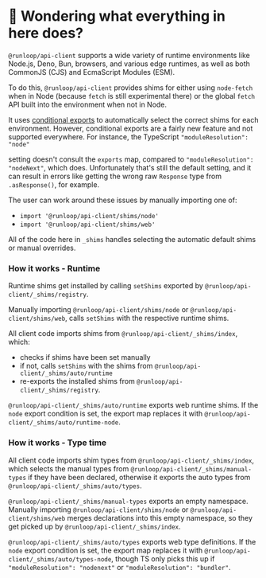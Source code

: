 # 👋 Wondering what everything in here does?

`@runloop/api-client` supports a wide variety of runtime environments like Node.js, Deno, Bun, browsers, and various
edge runtimes, as well as both CommonJS (CJS) and EcmaScript Modules (ESM).

To do this, `@runloop/api-client` provides shims for either using `node-fetch` when in Node (because `fetch` is still experimental there) or the global `fetch` API built into the environment when not in Node.

It uses [conditional exports](https://nodejs.org/api/packages.html#conditional-exports) to
automatically select the correct shims for each environment. However, conditional exports are a fairly new
feature and not supported everywhere. For instance, the TypeScript `"moduleResolution": "node"`

setting doesn't consult the `exports` map, compared to `"moduleResolution": "nodeNext"`, which does.
Unfortunately that's still the default setting, and it can result in errors like
getting the wrong raw `Response` type from `.asResponse()`, for example.

The user can work around these issues by manually importing one of:

- `import '@runloop/api-client/shims/node'`
- `import '@runloop/api-client/shims/web'`

All of the code here in `_shims` handles selecting the automatic default shims or manual overrides.

### How it works - Runtime

Runtime shims get installed by calling `setShims` exported by `@runloop/api-client/_shims/registry`.

Manually importing `@runloop/api-client/shims/node` or `@runloop/api-client/shims/web`, calls `setShims` with the respective runtime shims.

All client code imports shims from `@runloop/api-client/_shims/index`, which:

- checks if shims have been set manually
- if not, calls `setShims` with the shims from `@runloop/api-client/_shims/auto/runtime`
- re-exports the installed shims from `@runloop/api-client/_shims/registry`.

`@runloop/api-client/_shims/auto/runtime` exports web runtime shims.
If the `node` export condition is set, the export map replaces it with `@runloop/api-client/_shims/auto/runtime-node`.

### How it works - Type time

All client code imports shim types from `@runloop/api-client/_shims/index`, which selects the manual types from `@runloop/api-client/_shims/manual-types` if they have been declared, otherwise it exports the auto types from `@runloop/api-client/_shims/auto/types`.

`@runloop/api-client/_shims/manual-types` exports an empty namespace.
Manually importing `@runloop/api-client/shims/node` or `@runloop/api-client/shims/web` merges declarations into this empty namespace, so they get picked up by `@runloop/api-client/_shims/index`.

`@runloop/api-client/_shims/auto/types` exports web type definitions.
If the `node` export condition is set, the export map replaces it with `@runloop/api-client/_shims/auto/types-node`, though TS only picks this up if `"moduleResolution": "nodenext"` or `"moduleResolution": "bundler"`.
